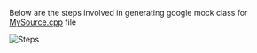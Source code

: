 Below are the steps involved in generating google mock class for [MySource.cpp](/MySource.cpp) file

![Steps](/Example_MockGenerated.png)